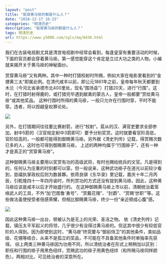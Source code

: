 ```yaml
---
layout: "post"
title: "能穿黄马褂的都是什么人？"
date: "2018-12-17 16:15"
categories: "明清历史"
description: "能穿黄马褂的都是什么人？"
tags: 明清历史
url: https://www.y5000.com/zgls/mq/8436.html
---
```






我们在古装电视剧尤其是清宫电视剧中经常会看到，每逢皇室有重要活动的时候，下面的官员都会穿着黄马褂。第一感觉能穿这个肯定是立过大功之类的人物。小编就来揭开关于黄马褂的神秘面纱。

赏穿黄马褂”又有两种。其中一种时打猎校射时所赐，例如大家在电影里看到的“金镖黄三太”即属此例。在清代咸丰以前，即公元1861年之前，皇帝每年秋天都要到木兰（今河北省承德市北400里处，现名“围场县”）打猎20天，进行“行围”。这时，在打猎时射得鹿的，或打猎完毕遇到献禽的蒙古人，皇帝一般都要“赏给黄马褂”或其他奖品。
这种行围时所得的黄马褂，一般只允许在行围时穿，平时不能穿。违者，将以觊觎皇权罪论处。

![](https://img.y5000.com/uploads/allimg/161227/8-16122G44F1622.jpg)

另外，在打猎期间往往要比赛射箭，进行“校射”。扈从的汉、满官吏要求全部参加，射中5箭的（汉官规定射中3箭即可）要予分别奖赏。这时就要看官阶高低，官阶较高的，一般都可能得到御赐黄马褂。另外据《清史列传》记载，得赏赐次数已多的人，这时也可得到御赐黄马褂。
上述的两种均属于“行围褂子”，还有一种才是真正的“赏穿黄马褂”。

这种御赐黄马褂主要用以奖赏有功的高级武将，有时也赐给统兵的文官。凡是得到的，任何认为庄重的时刻都可以穿。但一般说来，这种武功褂子在道光以前较少看到，慈禧执掌政权后则为数甚夥。依蒋良骐《东华录》里记载，嘉庆十年二月丙辰，引乾隆四十一年四月谕时，所列赏功的方式还没有提到黄马褂。因此，这种黄马褂应该是咸丰以后才开始盛行的。
在这种御赐黄马褂上市以前，清朝统治着笼络武人的工具，不外“加‘巴图鲁’勇号”、“赏戴花翎”、“封爵”、“赏赐‘世职’”等。这些做法虽使授受者倍感荣耀，但相比御赐黄马褂，终少一份“亲近顿成心腹”感。

![](https://img.y5000.com/uploads/allimg/161227/8-16122G44A3456.jpg)

因此这种黄马褂一出台，顿被认为是无上的光荣、圣洁之物。
依《清史列传》记载，镇压太平军起义的将领，几乎很少有没得过黄马褂的。但这其中很少有较低官阶的人得到。因为即使到这时，“黄马褂”终究要与“御前侍卫”的其他条件，类如品级、花翎等结合，从来不是孤立的奖品，不可能在不具备其他条件时单独率先获得。
综上两类三种黄马褂因为功用不同，所以清统治者在形式上稍稍加以区别：职任和行围的褂子用黑色纽绊，赏赐武功的褂子用黄色纽绊（和所赐马褂同样颜色）。两相对比，可见统治者的深意所在。
